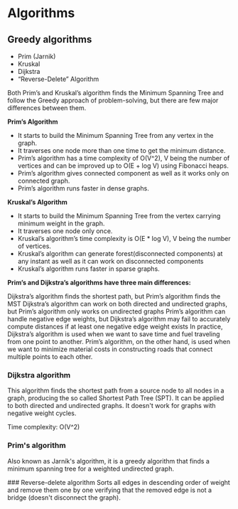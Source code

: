 # Algorithms

## Greedy algorithms

- Prim (Jarnik)
- Kruskal
- Dijkstra
- “Reverse-Delete” Algorithm

Both Prim’s and Kruskal’s algorithm finds the Minimum Spanning Tree and follow the Greedy approach of problem-solving, but there are few major differences between them.

**Prim’s Algorithm**
- It starts to build the Minimum Spanning Tree from any vertex in the graph.
- It traverses one node more than one time to get the minimum distance.
- Prim’s algorithm has a time complexity of O(V^2), V being the number of vertices and can be improved up to O(E + log V) using Fibonacci heaps.
- Prim’s algorithm gives connected component as well as it works only on connected graph.
- Prim’s algorithm runs faster in dense graphs.

**Kruskal’s Algorithm**
- It starts to build the Minimum Spanning Tree from the vertex carrying minimum weight in the graph.
- It traverses one node only once.
- Kruskal’s algorithm’s time complexity is O(E * log V), V being the number of vertices.
- Kruskal’s algorithm can generate forest(disconnected components) at any instant as well as it can work on disconnected components
- Kruskal’s algorithm runs faster in sparse graphs.

**Prim’s and Dijkstra’s algorithms have three main differences:**

Dijkstra’s algorithm finds the shortest path, but Prim’s algorithm finds the MST
Dijkstra’s algorithm can work on both directed and undirected graphs, but Prim’s algorithm only works on undirected graphs
Prim’s algorithm can handle negative edge weights, but Dijkstra’s algorithm may fail to accurately compute distances if at least one negative edge weight exists
In practice, Dijkstra’s algorithm is used when we want to save time and fuel traveling from one point to another. Prim’s algorithm, on the other hand, is used when we want to minimize material costs in constructing roads that connect multiple points to each other.

### Dijkstra algorithm
This algorithm finds the shortest path from a source node to all nodes in a graph, producing the so called Shortest Path Tree (SPT).
It can be applied to both directed and undirected graphs.
It doesn't work for graphs with negative weight cycles.

Time complexity: O(V^2)

### Prim's algorithm
Also known as Jarník's algorithm, it is a greedy algorithm that finds a minimum spanning tree for a weighted undirected graph.

### Reverse-delete algorithm
Sorts all edges in descending order of weight and remove them one by one verifying that the removed edge is not a bridge (doesn't disconnect the graph).
